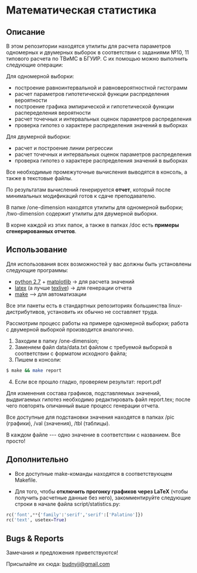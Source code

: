 Математическая статистика
=========================

Описание
--------
В этом репозитории находятся утилиты для расчета параметров одномерных
и двумерных выборок в соответствии с заданиями №10, 11 типового расчета
по ТВиМС в БГУИР.
С их помощью можно выполнить следующие операции:

Для одномерной выборки:
+ построение равноинтервальной и равновероятностной гистограмм
+ расчет параметров гипотетической функции распределения вероятности
+ построение графика эмпирической и гипотетической функции распеределения вероятности
+ расчет точечных и интервальных оценок параметров распределения
+ проверка гипотез о характере распределения значений в выборках

Для двумерной выборки:
+ расчет и построение линии регрессии
+ расчет точечных и интервальных оценок параметров распределения
+ проверка гипотез о характере распределения значений в выборках

Все необходимые промежуточные вычисления выводятся в консоль, а также в текстовые файлы.

По результатам вычислений генерируется __отчет__, который после минимальных модификаций
готов к сдаче преподавателю.

В папке
/one-dimension находятся утилиты для одномерной выборки;
/two-dimension содержит утилиты для двумерной выборки.

В корне каждой из этих папок, а также в папках /doc есть __примеры сгенерированных отчетов__.


Использование
-------------

Для использования всех возможностей у вас должны быть установлены следующие программы:

+ [python 2.7](http://www.python.org/download/releases/2.7.6/) + [matplotlib](http://matplotlib.org/) -> для расчета значений
+ [latex](http://www.latex-project.org/) (а лучше [texlive](http://www.tug.org/texlive/)) -> для генерации отчета
+ [make](http://www.gnu.org/software/make/) --> для автоматизации

Все эти пакеты есть в стандартных репозиториях большинства linux-дистрибутивов, установить их
обычно не составляет труда.

Рассмотрим процесс работы на примере одномерной выборки; работа с двумерной выборкой производится аналогично.

1. Заходим в папку /one-dimension;
2. Заменяем файл data/data.txt файлом с требуемой выборкой в соответствии с форматом исходного файла;
3. Пишем в консоли:
```bash
$ make && make report
```
4. Если все прошло гладко, проверяем результат: report.pdf

Для изменения состава графиков, подставляемых значений, выдвигаемых гипотез необходимо
редактировать файл report.tex; после чего повторять опичанный выше процесс генерации отчета.

Все доступные для подстановки значения находятся в папках /pic (графики), /val (значения), /tbl (таблицы).

В каждом файле --- одно значение в соответствии с названием. Все просто!


Дополнительно
-------------

+ Все доступные make-команды находятся в соответствующем Makefile.

+ Для того, чтобы __отключить прогонку графиков через LaTeX__ (чтобы получить расчетные данные без него),
закомментируйте следующие строки в начале файла script/statistics.py:

```python
rc('font',**{'family':'serif','serif':['Palatino']})
rc('text', usetex=True)
```

Bugs & Reports
--------------

Замечания и предложения приветствуются!

Присылайте их сюда: [budnyjj@gmail.com](mailto:budnyjj@gmail.com)


